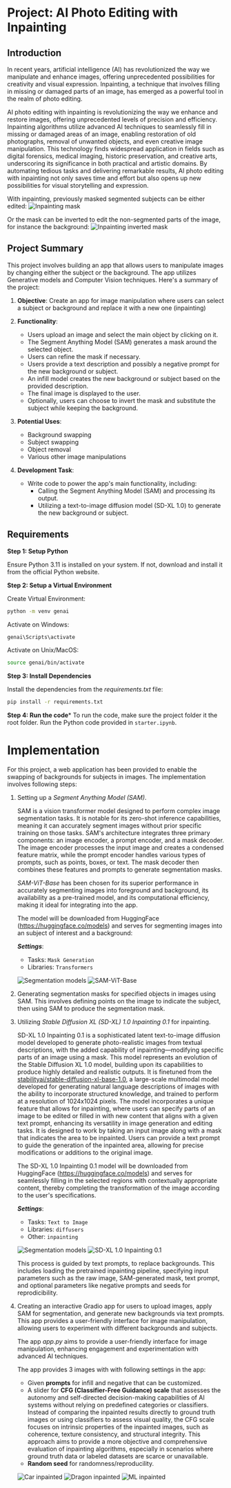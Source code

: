 # Project: AI Photo Editing with Inpainting

## Introduction
In recent years, artificial intelligence (AI) has revolutionized the way we manipulate and enhance images, offering unprecedented possibilities for creativity and visual expression. Inpainting, a technique that involves filling in missing or damaged parts of an image, has emerged as a powerful tool in the realm of photo editing.

AI photo editing with inpainting is revolutionizing the way we enhance and restore images, offering unprecedented levels of precision and efficiency. Inpainting algorithms utilize advanced AI techniques to seamlessly fill in missing or damaged areas of an image, enabling restoration of old photographs, removal of unwanted objects, and even creative image manipulation. This technology finds widespread application in fields such as digital forensics, medical imaging, historic preservation, and creative arts, underscoring its significance in both practical and artistic domains. By automating tedious tasks and delivering remarkable results, AI photo editing with inpainting not only saves time and effort but also opens up new possibilities for visual storytelling and expression.

With inpainting, previously masked segmented subjects can be either edited:
![Inpainting mask](./screenshots/examples/ML_subject_man.png)

Or the mask can be inverted to edit the non-segmented parts of the image, for instance the background:
![Inpainting inverted mask](./screenshots/examples/ML_background_island.png)

## Project Summary
This project involves building an app that allows users to manipulate images by changing either the subject or the background. The app utilizes Generative models and Computer Vision techniques. Here's a summary of the project:

1. **Objective**: Create an app for image manipulation where users can select a subject or background and replace it with a new one (inpainting)

2. **Functionality**:
   - Users upload an image and select the main object by clicking on it.
   - The Segment Anything Model (SAM) generates a mask around the selected object.
   - Users can refine the mask if necessary.
   - Users provide a text description and possibly a negative prompt for the new background or subject.
   - An infill model creates the new background or subject based on the provided description.
   - The final image is displayed to the user.
   - Optionally, users can choose to invert the mask and substitute the subject while keeping the background.

3. **Potential Uses**:
   - Background swapping
   - Subject swapping
   - Object removal
   - Various other image manipulations

4. **Development Task**:
   - Write code to power the app's main functionality, including:
     - Calling the Segment Anything Model (SAM) and processing its output.
     - Utilizing a text-to-image diffusion model (SD-XL 1.0) to generate the new background or subject.

## Requirements

**Step 1: Setup Python**

Ensure Python 3.11 is installed on your system. If not, download and install it from the official Python website.

**Step 2: Setup a Virtual Environment**

Create Virtual Environment:

```bash
python -m venv genai
```
Activate on Windows:

```bash
genai\Scripts\activate
```

Activate on Unix/MacOS:
```bash
source genai/bin/activate
```

**Step 3: Install Dependencies**

Install the dependencies from the *requirements.txt* file:
```bash
pip install -r requirements.txt
```
**Step 4: Run the code***
To run the code, make sure the project folder it the root folder. Run the Python code provided in `starter.ipynb`.

# Implementation
For this project, a web application has been provided to enable the swapping of backgrounds for subjects in images. The implementation involves following steps:

1. Setting up a *Segment Anything Model (SAM)*. 

    SAM is a vision transformer model designed to perform complex image segmentation tasks. It is notable for its zero-shot inference capabilities, meaning it can accurately segment images without prior specific training on those tasks. SAM's architecture integrates three primary components: an image encoder, a prompt encoder, and a mask decoder. The image encoder processes the input image and creates a condensed feature matrix, while the prompt encoder handles various types of prompts, such as points, boxes, or text. The mask decoder then combines these features and prompts to generate segmentation masks.

   *SAM-ViT-Base* has been chosen for its superior performance in accurately segmenting images into foreground and background, its availability as a pre-trained model, and its computational efficiency, making it ideal for integrating into the app.

    The model will be downloaded from HuggingFace (https://huggingface.co/models) and serves for segmenting images into an subject of interest and a background:

    ***Settings***:
    * Tasks: `Mask Generation`
    * Libraries: `Transformers`

    ![Segmentation models](./screenshots/models_segmentation.png)
    ![SAM-ViT-Base ](./screenshots/sam-vit-base.png)

2. Generating segmentation masks for specified objects in images using SAM. This involves defining points on the image to indicate the subject, then using SAM to produce the segmentation mask.

3. Utilizing *Stable Diffusion XL (SD-XL) 1.0 Inpainting 0.1* for inpainting. 

    SD-XL 1.0 Inpainting 0.1 is a sophisticated latent text-to-image diffusion model developed to generate photo-realistic images from textual descriptions, with the added capability of inpainting—modifying specific parts of an image using a mask. This model represents an evolution of the Stable Diffusion XL 1.0 model, building upon its capabilities to produce highly detailed and realistic outputs. It is finetuned from the [stabilityai/stable-diffusion-xl-base-1.0](https://huggingface.co/stabilityai/stable-diffusion-xl-base-1.0), a large-scale multimodal model developed for generating natural language descriptions of images with the ability to incorporate structured knowledge, and trained to perform at a resolution of 1024x1024 pixels. The model incorporates a unique feature that allows for inpainting, where users can specify parts of an image to be edited or filled in with new content that aligns with a given text prompt, enhancing its versatility in image generation and editing tasks. It is designed to work by taking an input image along with a mask that indicates the area to be inpainted. Users can provide a text prompt to guide the generation of the inpainted area, allowing for precise modifications or additions to the original image.

    The SD-XL 1.0 Inpainting 0.1 model will be downloaded from HuggingFace (https://huggingface.co/models) and serves for seamlessly filling in the selected regions with contextually appropriate content, thereby completing the transformation of the image according to the user's specifications.

   ***Settings***:
   * Tasks: `Text to Image`
   * Libraries: `diffusers`
   * Other: `inpainting`

   ![Segmentation models](./screenshots/models_inpainting.png)
   ![SD-XL 1.0 Inpainting 0.1](./screenshots/sdxl-xl-1.0-inpainting-0.1.png)

   This process is guided by text prompts, to replace backgrounds. This includes loading the pretrained inpainting pipeline, specifying input parameters such as the raw image, SAM-generated mask, text prompt, and optional parameters like negative prompts and seeds for reprodicibility.

4. Creating an interactive Gradio app for users to upload images, apply SAM for segmentation, and generate new backgrounds via text prompts. This app provides a user-friendly interface for image manipulation, allowing users to experiment with different backgrounds and subjects.

   The app *app.py* aims to provide a user-friendly interface for image manipulation, enhancing engagement and experimentation with advanced AI techniques.

   The app provides 3 images with with following settings in the app:
   * Given **prompts** for infill and negative that can be customized.
   * A slider for **CFG (Classifier-Free Guidance) scale** that assesses the autonomy and self-directed decision-making capabilities of AI systems without relying on predefined categories or classifiers. Instead of comparing the inpainted results directly to ground truth images or using classifiers to assess visual quality, the CFG scale focuses on intrinsic properties of the inpainted images, such as coherence, texture consistency, and structural integrity. This approach aims to provide a more objective and comprehensive evaluation of inpainting algorithms, especially in scenarios where ground truth data or labeled datasets are scarce or unavailable.
   * **Random seed** for randomness/reproducility.

   ![Car inpainted](./screenshots/inpainting/car_inpainted.png)
   ![Dragon inpainted](./screenshots/inpainting/dragon_inpainted.png)
   ![ML inpainted](./screenshots/inpainting/monalisa_inpainted.png)
